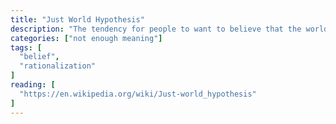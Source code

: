 ```yaml
---
title: "Just World Hypothesis"
description: "The tendency for people to want to believe that the world is fundamentally just, causing them to rationalize an otherwise inexplicable injustice as deserved by the victim(s)."
categories: ["not enough meaning"]
tags: [
  "belief",
  "rationalization"
]
reading: [
  "https://en.wikipedia.org/wiki/Just-world_hypothesis"
]
---
```


